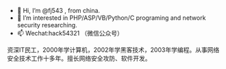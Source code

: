 - 👋 Hi, I’m @fj543 , from china.
- 👀 I’m interested in PHP/ASP/VB/Python/C programing and network security researching.
- 📫 Wechat:hack54321 （微信公众号）

资深IT民工，2000年学计算机，2002年学黑客技术，2003年学编程。从事网络安全技术工作十多年。擅长网络安全攻防、软件开发。
